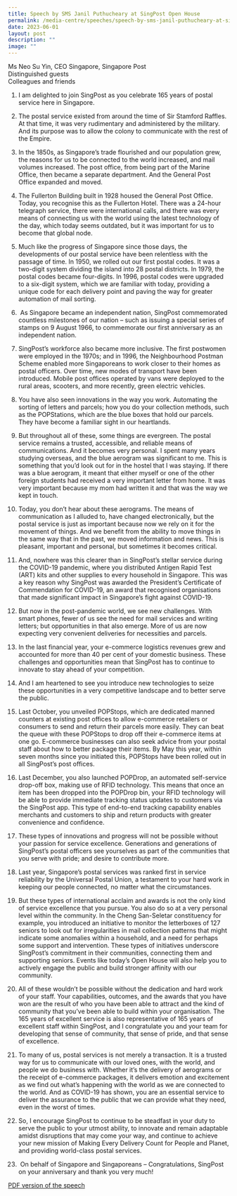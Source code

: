 ```yaml
---
title: Speech by SMS Janil Puthucheary at SingPost Open House
permalink: /media-centre/speeches/speech-by-sms-janil-puthucheary-at-singpost-open-house/
date: 2023-06-01
layout: post
description: ""
image: ""
---
```

Ms Neo Su Yin, CEO Singapore, Singapore Post  
Distinguished guests  
Colleagues and friends  
  
1. I am delighted to join SingPost as you celebrate 165 years of postal service here in Singapore.  
  
2. The postal service existed from around the time of Sir Stamford Raffles. At that time, it was very rudimentary and administered by the military. And its purpose was to allow the colony to communicate with the rest of the Empire.   
  
3. In the 1850s, as Singapore’s trade flourished and our population grew, the reasons for us to be connected to the world increased, and mail volumes increased. The post office, from being part of the Marine Office, then became a separate department. And the General Post Office expanded and moved.   
  
4. The Fullerton Building built in 1928 housed the General Post Office. Today, you recognise this as the Fullerton Hotel. There was a 24-hour telegraph service, there were international calls, and there was every means of connecting us with the world using the latest technology of the day, which today seems outdated, but it was important for us to become that global node.  
  
5. Much like the progress of Singapore since those days, the developments of our postal service have been relentless with the passage of time. In 1950, we rolled out our first postal codes. It was a two-digit system dividing the island into 28 postal districts. In 1979, the postal codes became four-digits. In 1996, postal codes were upgraded to a six-digit system, which we are familiar with today, providing a unique code for each delivery point and paving the way for greater automation of mail sorting.   
  
6.  As Singapore became an independent nation, SingPost commemorated countless milestones of our nation – such as issuing a special series of stamps on 9 August 1966, to commemorate our first anniversary as an independent nation.   
  
7. SingPost’s workforce also became more inclusive. The first postwomen were employed in the 1970s; and in 1996, the Neighbourhood Postman Scheme enabled more Singaporeans to work closer to their homes as postal officers. Over time, new modes of transport have been introduced. Mobile post offices operated by vans were deployed to the rural areas, scooters, and more recently, green electric vehicles.  
  
8. You have also seen innovations in the way you work. Automating the sorting of letters and parcels; how you do your collection methods, such as the POPStations, which are the blue boxes that hold our parcels. They have become a familiar sight in our heartlands.   
  
9. But throughout all of these, some things are evergreen. The postal service remains a trusted, accessible, and reliable means of communications. And it becomes very personal. I spent many years studying overseas, and the blue aerogram was significant to me. This is something that you’d look out for in the hostel that I was staying. If there was a blue aerogram, it meant that either myself or one of the other foreign students had received a very important letter from home. It was very important because my mom had written it and that was the way we kept in touch.     
  
10. Today, you don’t hear about these aerograms. The means of communication as I alluded to, have changed electronically, but the postal service is just as important because now we rely on it for the movement of things. And we benefit from the ability to move things in the same way that in the past, we moved information and news. This is pleasant, important and personal, but sometimes it becomes critical.   
  
11. And, nowhere was this clearer than in SingPost’s stellar service during the COVID-19 pandemic, where you distributed Antigen Rapid Test (ART) kits and other supplies to every household in Singapore. This was a key reason why SingPost was awarded the President’s Certificate of Commendation for COVID-19, an award that recognised organisations that made significant impact in Singapore’s fight against COVID-19.   
  
12. But now in the post-pandemic world, we see new challenges. With smart phones, fewer of us see the need for mail services and writing letters; but opportunities in that also emerge. More of us are now expecting very convenient deliveries for necessities and parcels.  
  
13. In the last financial year, your e-commerce logistics revenues grew and accounted for more than 40 per cent of your domestic business. These challenges and opportunities mean that SingPost has to continue to innovate to stay ahead of your competition.   
  
14. And I am heartened to see you introduce new technologies to seize these opportunities in a very competitive landscape and to better serve the public.   
  
15. Last October, you unveiled POPStops, which are dedicated manned counters at existing post offices to allow e-commerce retailers or consumers to send and return their parcels more easily. They can beat the queue with these POPStops to drop off their e-commerce items at one go. E-commerce businesses can also seek advice from your postal staff about how to better package their items. By May this year, within seven months since you initiated this, POPStops have been rolled out in all SingPost’s post offices.   
  
16. Last December, you also launched POPDrop, an automated self-service drop-off box, making use of RFID technology. This means that once an item has been dropped into the POPDrop bin, your RFID technology will be able to provide immediate tracking status updates to customers via the SingPost app. This type of end-to-end tracking capability enables merchants and customers to ship and return products with greater convenience and confidence.  
  
17. These types of innovations and progress will not be possible without your passion for service excellence. Generations and generations of SingPost’s postal officers see yourselves as part of the communities that you serve with pride; and desire to contribute more.  
  
18. Last year, Singapore’s postal services was ranked first in service reliability by the Universal Postal Union, a testament to your hard work in keeping our people connected, no matter what the circumstances.  
  
19. But these types of international acclaim and awards is not the only kind of service excellence that you pursue. You also do so at a very personal level within the community. In the Cheng San-Seletar constituency for example, you introduced an initiative to monitor the letterboxes of 127 seniors to look out for irregularities in mail collection patterns that might indicate some anomalies within a household, and a need for perhaps some support and intervention. These types of initiatives underscore SingPost’s commitment in their communities, connecting them and supporting seniors. Events like today’s Open House will also help you to actively engage the public and build stronger affinity with our community.   
  
20. All of these wouldn’t be possible without the dedication and hard work of your staff. Your capabilities, outcomes, and the awards that you have won are the result of who you have been able to attract and the kind of community that you’ve been able to build within your organisation. The 165 years of excellent service is also representative of 165 years of excellent staff within SingPost, and I congratulate you and your team for developing that sense of community, that sense of pride, and that sense of excellence.   
  
21. To many of us, postal services is not merely a transaction. It is a trusted way for us to communicate with our loved ones, with the world, and people we do business with. Whether it’s the delivery of aerograms or the receipt of e-commerce packages, it delivers emotion and excitement as we find out what’s happening with the world as we are connected to the world. And as COVID-19 has shown, you are an essential service to deliver the assurance to the public that we can provide what they need, even in the worst of times.  
  
22. So, I encourage SingPost to continue to be steadfast in your duty to serve the public to your utmost ability, to innovate and remain adaptable amidst disruptions that may come your way, and continue to achieve your new mission of Making Every Delivery Count for People and Planet, and providing world-class postal services.  
  
23.  On behalf of Singapore and Singaporeans – Congratulations, SingPost on your anniversary and thank you very much!

[PDF version of the speech](/files/Speeches%202023/speech%20by%20sms%20janil%20at%20singpost%20open%20house%20on%201%20jun%202023.pdf)